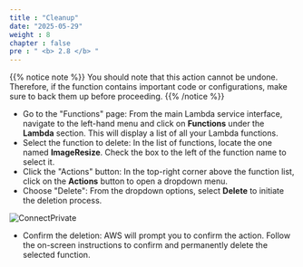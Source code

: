 ```yaml
---
title : "Cleanup"
date: "2025-05-29"
weight : 8
chapter : false
pre : " <b> 2.8 </b> "
---
```



{{% notice note %}}
You should note that this action cannot be undone. Therefore, if the function contains important code or configurations, make sure to back them up before proceeding.
{{% /notice %}}

- Go to the "Functions" page: From the main Lambda service interface, navigate to the left-hand menu and click on **Functions** under the **Lambda** section. This will display a list of all your Lambda functions.
- Select the function to delete: In the list of functions, locate the one named **ImageResize**. Check the box to the left of the function name to select it.
- Click the "Actions" button: In the top-right corner above the function list, click on the **Actions** button to open a dropdown menu.
- Choose "Delete": From the dropdown options, select **Delete** to initiate the deletion process.

![ConnectPrivate](../../images/2-Severless-compute/2.23.clean.png)

- Confirm the deletion: AWS will prompt you to confirm the action. Follow the on-screen instructions to confirm and permanently delete the selected function.

